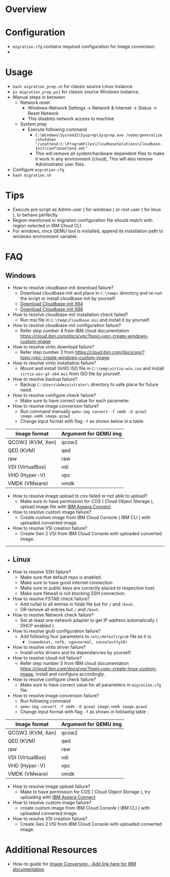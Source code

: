 # Overview
# Configuration
- `migration.cfg` contains required configuration for image conversion.
- 
# Usage
- `bash migration_prep.sh` for classic source Linux instance.
- `ps migration_prep.ps1` for classic source Windows instance.
- Manual steps in between
    - Network reset
        - Windows–Network Settings -> Network & Internet -> Status -> Reset Network
        - This disables network access to machine
    - System prep
        - Execute following command
            - `C:\Windows\System32\Sysprep\Sysprep.exe /oobe/generalize /shutdown "/unattend:C:\ProgramFiles\CloudbaseSolutions\Cloudbase-Init\conf\Unattend.xml"`
            - This will remove all system/hardware dependent files to make it work in any environment (cloud), This will also remove Administrator user files.
- Configure `migration.cfg`
- `bash migration.sh`
# Tips
- Execute pre script as Admin user ( for windows ) or root user ( for linux ), to behave perfectly.
- Region mentioned in migration configuration file should match with region selected in IBM Cloud CLI.
- For windows, once QEMU tool is installed, append its installation path to windows environment variable.
# FAQ
## Windows
- How to resolve cloudbase-init download failure?
    - Download cloudbase-init and place in `C:\temp\`  directory and re-run the script or install cloudbase-init by yourself. 
    - [Download Cloudbase-init X64](https://cloudbase.it/downloads/CloudbaseInitSetup_Stable_x64.msi "Cloudbase-init X64")
    - [Download Cloudbase-init X86](https://cloudbase.it/downloads/CloudbaseInitSetup_Stable_x86.msi "Cloudbase init X86")
- How to resolve cloudbase-init installation check failed?
    - Run msi file in `C:\temp\Cloudbase.msi` and install it by yourself. 
- How to resolve cloudbase-init configuration failure?
    - Refer step number 4 from IBM cloud documentation https://cloud.ibm.com/docs/vpc?topic=vpc-create-windows-custom-image
- How to resolve virtio download failure?
    - Refer step number 3 from https://cloud.ibm.com/docs/vpc?topic=vpc-create-windows-custom-image 
- How to resolve virtio installation failure?
    - Mount and install VirtIO ISO file in `C:\temp\virtio-win.iso` and install `virtio-win-gt-x64.msi` from ISO file by yourself.
- How to resolve backup failure?
    - Backup `C:\Users\Administrator\` directory to safe place for future need.
- How to resolve configure check failure?
    - Make sure to have correct value for each parameter.
- How to resolve image conversion failure?
    - Run command manually `qemu-img convert -f vmdk -O qcow2 image.vmdk image.qcow2`
    - Change input format with flag `-f` as shown below in a table

| Image format | Argument for QEMU img |
| ------------ | ------------ |
| QCOW2 (KVM, Xen) | qcow2 |
| QED (KVM) | qed |
| raw | raw |
| VDI (VirtualBox) | vdi |
| VHD (Hyper-V) | vpc |
| VMDK (VMware) | vmdk |

- How to resolve image upload to cos failed or not able to upload?
    - Make sure to have permission for COS ( Cloud Object Storage ), upload image file with [IBM Aspera Connect](https://www.ibm.com/aspera/connect/?_ga=2.134595447.766023478.1613905997-390697858.1610435302&cm_mc_uid=45064290964216104353014&cm_mc_sid_50200000=13124331614254049945  "IBM Aspera Connect").
- How to resolve custom image failure?
    - Create custom image from IBM Cloud Console ( IBM CLI ) with uploaded converted image.
- How to resolve VSI creation failure?
    - Create Gen 2 VSI from IBM Cloud Console with uploaded converted image.

------------

- ## Linux
- How to resolve SSH failure?
    - Make sure that default repo is enabled.
    - Make sure to have good internet connection
    - Make sure to public keys are correctly placed to respective host.
    - Make sure filewall is not blocking SSH connection.
- How to resolve FSTAB check failure?
    - Add nofail to all entries in fstab file but for `/` and `/boot`.
    - OR remove all entries but `/` and `/boot`.
- How to resolve Network check failure?
    - Set at-least one network adapter to get IP address automatically ( DHCP enabled ). 
- How to resolve grub configuration failure?
    - Add following four parameters to `/etc/default/grub` file as it is.
        - `(nomodeset, nofb, vga=normal, console=ttyS0)`
- How to resolve virtio driver failure?
    - Install virtio drivers and its dependancies by yourself.
- How to resolve cloud-init failure?
    - Refer step number 5 from IBM cloud documentation https://cloud.ibm.com/docs/vpc?topic=vpc-create-linux-custom-image, install and configure accordingly.
- How to resolve configure check failure?
    - Make sure to have correct value for all parameters in `migration.cfg` file.
- How to resolve image conversion failure?
    - Run following command
    - `qemu-img convert -f vmdk -O qcow2 image.vmdk image.qcow2`
    - Change input format with flag `-f` as shown in following table :

| Image format | Argument for QEMU img |
| ------------ | ------------ |
| QCOW2 (KVM, Xen) | qcow2 |
| QED (KVM) | qed |
| raw | raw |
| VDI (VirtualBox) | vdi |
| VHD (Hyper-V) | vpc |
| VMDK (VMware) | vmdk |

- How to resolve image upload failure?
    - Make to have permission for COS ( Cloud Object Storage ), try uploading with [IBM Aspera Connect](https://www.ibm.com/aspera/connect/?_ga=2.134595447.766023478.1613905997-390697858.1610435302&cm_mc_uid=45064290964216104353014&cm_mc_sid_50200000=13124331614254049945 "IBM Aspera Connect") 
- How to resolve custom image failure?
    - create custom image from IBM Cloud Console ( IBM CLI ) with uploaded converted image.
- How to resolve VSI creation failure?
    - Create Gen 2 VSI from IBM Cloud Console with uploaded converted image.
# Additional Resources
- How-to guide for [Image Conversion - Add link here for IBM documentation](https://cloud.ibm.com/docs/cloud-infrastructure?topic=#)
